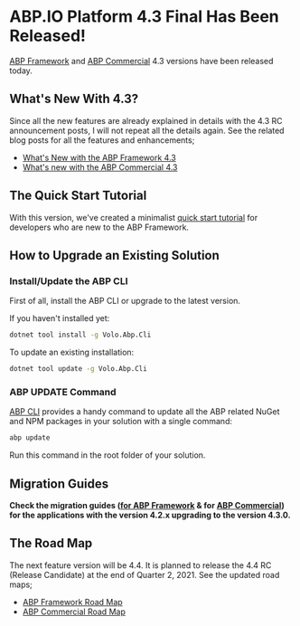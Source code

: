 # ABP.IO Platform 4.3 Final Has Been Released!

[ABP Framework](https://abp.io/) and [ABP Commercial](https://commercial.abp.io/) 4.3 versions have been released today.

## What's New With 4.3?

Since all the new features are already explained in details with the 4.3 RC announcement posts, I will not repeat all the details again. See the related blog posts for all the features and enhancements;

* [What's New with the ABP Framework 4.3](https://blog.abp.io/abp/ABP-Framework-4.3-RC-Has-Been-Published)
* [What's new with the ABP Commercial 4.3](https://blog.abp.io/abp/ABP-Commercial-4.3-RC-Has-Been-Published)

## The Quick Start Tutorial

With this version, we've created a minimalist [quick start tutorial](https://docs.abp.io/en/abp/latest/Tutorials/Todo/Index) for developers who are new to the ABP Framework.

## How to Upgrade an Existing Solution

### Install/Update the ABP CLI

First of all, install the ABP CLI or upgrade to the latest version.

If you haven't installed yet:

```bash
dotnet tool install -g Volo.Abp.Cli
```

To update an existing installation:

```bash
dotnet tool update -g Volo.Abp.Cli
```

### ABP UPDATE Command

[ABP CLI](https://docs.abp.io/en/abp/latest/CLI) provides a handy command to update all the ABP related NuGet and NPM packages in your solution with a single command:

```bash
abp update
```

Run this command in the root folder of your solution.

## Migration Guides

**Check the migration guides ([for ABP Framework](https://docs.abp.io/en/abp/latest/Migration-Guides/Abp-4_3) & for [ABP Commercial](https://docs.abp.io/en/commercial/latest/migration-guides/v4_3)) for the applications with the version 4.2.x upgrading to the version 4.3.0.**

## The Road Map

The next feature version will be 4.4. It is planned to release the 4.4 RC (Release Candidate) at the end of Quarter 2, 2021. See the updated road maps;

* [ABP Framework Road Map](https://docs.abp.io/en/abp/latest/Road-Map)
* [ABP Commercial Road Map](https://docs.abp.io/en/commercial/latest/road-map)